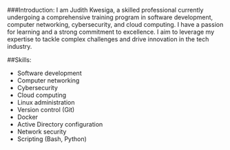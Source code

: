###Introduction:
I am Judith Kwesiga, a skilled professional currently undergoing a comprehensive training program in software development, computer networking, cybersecurity, and cloud computing. I have a passion for learning and a strong commitment to excellence. I aim to leverage my expertise to tackle complex challenges and drive innovation in the tech industry.

##Skills:
- Software development
- Computer networking
- Cybersecurity
- Cloud computing
- Linux administration
- Version control (Git)
- Docker
- Active Directory configuration
- Network security
- Scripting (Bash, Python)
<!--
**judithkwesi/judithkwesi** is a ✨ _special_ ✨ repository because its `README.md` (this file) appears on your GitHub profile.


Here are some ideas to get you started:

- 🔭 I’m currently working on ...
- 🌱 I’m currently learning ...
- 👯 I’m looking to collaborate on ...
- 🤔 I’m looking for help with ...
- 💬 Ask me about ...
- 📫 How to reach me: ...
- 😄 Pronouns: ...
- ⚡ Fun fact: ...

-->
